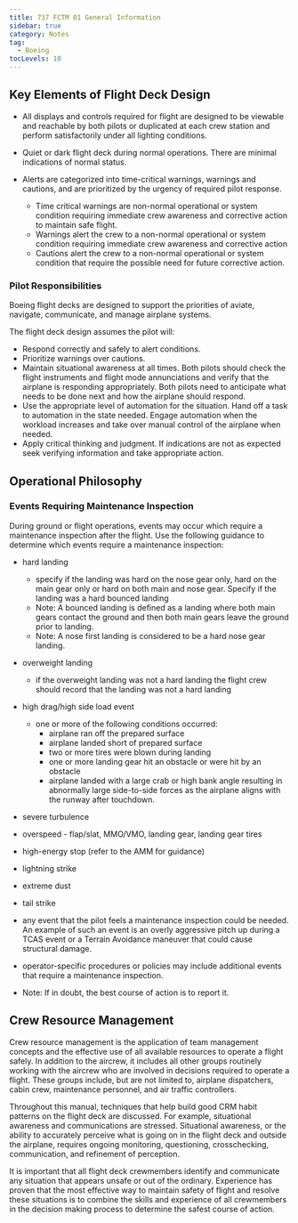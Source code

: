 ```yaml
---
title: 737 FCTM 01 General Information
sidebar: true
category: Notes
tag:
  - Boeing
tocLevels: 10
---
```


## Key Elements of Flight Deck Design

- All displays and controls required for flight are designed to be viewable and reachable by both pilots or duplicated at each crew station and perform satisfactorily under all lighting conditions.

- Quiet or dark flight deck during normal operations. There are minimal indications of normal status.

- Alerts are categorized into time-critical warnings, warnings and cautions, and are prioritized by the urgency of required pilot response.
  - Time critical warnings are non-normal operational or system condition requiring immediate crew awareness and corrective action to maintain safe flight.
  - Warnings alert the crew to a non-normal operational or system condition requiring immediate crew awareness and corrective action
  - Cautions alert the crew to a non-normal operational or system condition that require the possible need for future corrective action.

<AudioPlayer src= "/Boeing/737FCTM01/All displays and controls required for flight are designed.mp3"></AudioPlayer>

### Pilot Responsibilities

Boeing flight decks are designed to support the priorities of aviate, navigate, communicate, and manage airplane systems.

<AudioPlayer src= "/Boeing/737FCTM01/Boeing flight decks are designed.mp3"></AudioPlayer>

The flight deck design assumes the pilot will:

- Respond correctly and safely to alert conditions.
- Prioritize warnings over cautions.
- Maintain situational awareness at all times. Both pilots should check the flight instruments and flight mode annunciations and verify that the airplane is responding appropriately. Both pilots need to anticipate what needs to be done next and how the airplane should respond.
- Use the appropriate level of automation for the situation. Hand off a task to automation in the state needed. Engage automation when the workload increases and take over manual control of the airplane when needed.
- Apply critical thinking and judgment. If indications are not as expected seek verifying information and take appropriate action.

<AudioPlayer src= "/Boeing/737FCTM01/The flight deck design assumes the pilot.mp3"></AudioPlayer>

## Operational Philosophy

### Events Requiring Maintenance Inspection

During ground or flight operations, events may occur which require a maintenance inspection after the flight. Use the following guidance to determine which events require a maintenance inspection:

- hard landing

  - specify if the landing was hard on the nose gear only, hard on the main gear only or hard on both main and nose gear. Specify if the landing was a hard bounced landing
  - Note: A bounced landing is defined as a landing where both main gears contact the ground and then both main gears leave the ground prior to landing.
  - Note: A nose first landing is considered to be a hard nose gear landing.

- overweight landing

  - if the overweight landing was not a hard landing the flight crew should record that the landing was not a hard landing

- high drag/high side load event

  - one or more of the following conditions occurred:
    - airplane ran off the prepared surface
    - airplane landed short of prepared surface
    - two or more tires were blown during landing
    - one or more landing gear hit an obstacle or were hit by an obstacle
    - airplane landed with a large crab or high bank angle resulting in abnormally large side-to-side forces as the airplane aligns with the runway after touchdown.

- severe turbulence
- overspeed - flap/slat, MMO/VMO, landing gear, landing gear tires
- high-energy stop (refer to the AMM for guidance)
- lightning strike
- extreme dust
- tail strike
- any event that the pilot feels a maintenance inspection could be needed. An example of such an event is an overly aggressive pitch up during a TCAS event or a Terrain Avoidance maneuver that could cause structural damage.
- operator-specific procedures or policies may include additional events that require a maintenance inspection.
- Note: If in doubt, the best course of action is to report it.

<AudioPlayer src= "/Boeing/737FCTM01/During ground or flight operations.mp3"></AudioPlayer>

## Crew Resource Management

Crew resource management is the application of team management concepts and the effective use of all available resources to operate a flight safely. In addition to the aircrew, it includes all other groups routinely working with the aircrew who are involved in decisions required to operate a flight. These groups include, but are not limited to, airplane dispatchers, cabin crew, maintenance personnel, and air traffic controllers.

Throughout this manual, techniques that help build good CRM habit patterns on the flight deck are discussed. For example, situational awareness and communications are stressed. Situational awareness, or the ability to accurately perceive what is going on in the flight deck and outside the airplane, requires ongoing monitoring, questioning, crosschecking, communication, and refinement of perception.

It is important that all flight deck crewmembers identify and communicate any situation that appears unsafe or out of the ordinary. Experience has proven that the most effective way to maintain safety of flight and resolve these situations is to combine the skills and experience of all crewmembers in the decision making process to determine the safest course of action.

<AudioPlayer src= "/Boeing/737FCTM01/Crew resource management is the application of team.mp3"></AudioPlayer>
